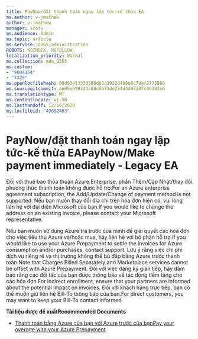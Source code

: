 ```yaml
---
title: PayNow/đặt thanh toán ngay lập tức-kế thừa EA
ms.author: v-jmathew
author: v-jmathew
manager: scotv
ms.audience: Admin
ms.topic: article
ms.service: o365-administration
ROBOTS: NOINDEX, NOFOLLOW
localization_priority: Normal
ms.collection: Adm_O365
ms.custom:
- "9004164"
- "7329"
ms.openlocfilehash: 90d9341333d586d62a3932d4b8e6c7eaf277386b
ms.sourcegitcommit: ae05e598333c08c0a73de254d3d97207c0b382e6
ms.translationtype: MT
ms.contentlocale: vi-VN
ms.lasthandoff: 12/16/2020
ms.locfileid: "49692483"
---
```

# <a name="paynowmake-payment-immediately---legacy-ea"></a><span data-ttu-id="e2a13-102">PayNow/đặt thanh toán ngay lập tức-kế thừa EA</span><span class="sxs-lookup"><span data-stu-id="e2a13-102">PayNow/Make payment immediately - Legacy EA</span></span>

<span data-ttu-id="e2a13-103">Đối với thuê bao thỏa thuận Azure Enterprise, phần Thêm/Cập Nhật/thay đổi phương thức thanh toán không được hỗ trợ.</span><span class="sxs-lookup"><span data-stu-id="e2a13-103">For an Azure enterprise agreement subscription, the Add/Update/Change of payment method is not supported.</span></span> <span data-ttu-id="e2a13-104">Nếu bạn muốn thay đổi địa chỉ trên hóa đơn hiện có, vui lòng liên hệ với đại diện Microsoft của bạn.</span><span class="sxs-lookup"><span data-stu-id="e2a13-104">If you would like to change the address on an existing invoice, please contact your Microsoft representative.</span></span>

<span data-ttu-id="e2a13-105">Nếu bạn muốn sử dụng Azure trả trước của mình để giải quyết các hóa đơn cho việc tiêu thụ Azure và/hoặc mua, hãy liên hệ với bộ phận hỗ trợ.</span><span class="sxs-lookup"><span data-stu-id="e2a13-105">If you would like to use your Azure Prepayment to settle the invoices for Azure consumption and/or purchases, contact support.</span></span> <span data-ttu-id="e2a13-106">Lưu ý rằng việc chi phí dịch vụ riêng rẽ và thị trường không thể bù đắp bằng Azure trước thanh toán.</span><span class="sxs-lookup"><span data-stu-id="e2a13-106">Note that Charges Billed Separately and Marketplace services cannot be offset with Azure Prepayment.</span></span> <span data-ttu-id="e2a13-107">Đối với việc đăng ký gián tiếp, hãy đảm bảo rằng các đối tác của bạn được thông báo về tác động tiềm tàng cho các hóa đơn.</span><span class="sxs-lookup"><span data-stu-id="e2a13-107">For indirect enrollment, ensure that your partners are informed about the potential impact on invoices.</span></span> <span data-ttu-id="e2a13-108">Đối với khách hàng trực tiếp, bạn có thể muốn giữ liên hệ Bill-To thông báo của bạn.</span><span class="sxs-lookup"><span data-stu-id="e2a13-108">For direct customers, you may want to keep your Bill-To contact informed.</span></span>

<span data-ttu-id="e2a13-109">**Tài liệu được đề xuất**</span><span class="sxs-lookup"><span data-stu-id="e2a13-109">**Recommended Documents**</span></span>

- [<span data-ttu-id="e2a13-110">Thanh toán bằng Azure của bạn với Azure trước của bạn</span><span class="sxs-lookup"><span data-stu-id="e2a13-110">Pay your overage with your Azure Prepayment</span></span>](https://docs.microsoft.com/azure/cost-management-billing/manage/ea-portal-enrollment-invoices#pay-your-overage-with-your-azure-prepayment)
